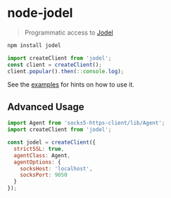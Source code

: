 # node-jodel

> Programmatic access to [Jodel](https://jodel-app.com/)

```bash
npm install jodel
```

```js
import createClient from 'jodel';
const client = createClient();
client.popular().then(::console.log);
```

See the [examples](https://github.com/Hanse/node-jodel/tree/master/examples/) for hints on how to use it.


## Advanced Usage
```js
import Agent from 'socks5-https-client/lib/Agent';
import createClient from 'jodel';

const jodel = createClient({
  strictSSL: true,
  agentClass: Agent,
  agentOptions: {
    socksHost: 'localhost',
    socksPort: 9050
  }
});
```
